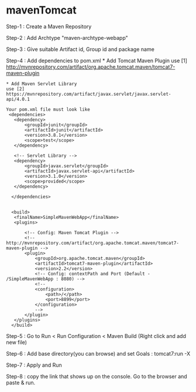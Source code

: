 # mavenTomcat

Step-1 : Create a Maven Repository

Step-2 : Add Archtype "maven-archtype-webapp"

Step-3 : Give suitable Artifact id, Group id and package name

Step-4 : Add dependencies to pom.xml
    * Add Tomcat Maven Plugin 
    use [1] http://mvnrepository.com/artifact/org.apache.tomcat.maven/tomcat7-maven-plugin
    
    * Add Maven Servlet Library
    use [2] https://mvnrepository.com/artifact/javax.servlet/javax.servlet-api/4.0.1
    
    Your pom.xml file must look like
     <dependencies>
       <dependency>
           <groupId>junit</groupId>
           <artifactId>junit</artifactId>
           <version>3.8.1</version>
           <scope>test</scope>
       </dependency>
 
       <!-- Servlet Library -->
       <dependency>
           <groupId>javax.servlet</groupId>
           <artifactId>javax.servlet-api</artifactId>
           <version>3.1.0</version>
           <scope>provided</scope>
       </dependency>
        
      </dependencies>
    
 
      <build>
       <finalName>SimpleMavenWebApp</finalName>
       <plugins>
        
           <!-- Config: Maven Tomcat Plugin -->
           <!-- http://mvnrepository.com/artifact/org.apache.tomcat.maven/tomcat7-maven-plugin -->
           <plugin>
               <groupId>org.apache.tomcat.maven</groupId>
               <artifactId>tomcat7-maven-plugin</artifactId>
               <version>2.2</version>
               <!-- Config: contextPath and Port (Default - /SimpleMavenWebApp : 8080) -->
               <!--
               <configuration>
                   <path>/</path>
                   <port>8899</port>
               </configuration>
               --> 
           </plugin>
       </plugins>
      </build>
   
Step-5 : Go to Run < Run Configuration < Maven Build (Right click and add new file)

Step-6 : Add base directory(you can browse) and set Goals : tomcat7:run -X

Step-7 : Apply and Run

Step-8 : copy the link that shows up on the console. Go to the browser and paste & run.
